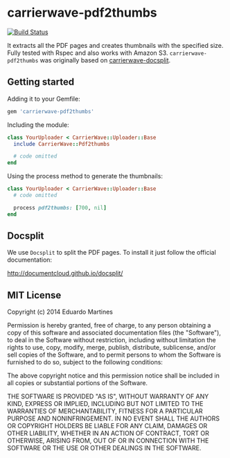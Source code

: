 carrierwave-pdf2thumbs
======================

[![Build Status](https://travis-ci.org/eduardomartines/carrierwave-pdf2thumbs.png?branch=master)](https://travis-ci.org/eduardomartines/carrierwave-pdf2thumbs)

It extracts all the PDF pages and creates thumbnails with the specified size. Fully tested with Rspec and also works with Amazon S3. `carrierwave-pdf2thumbs` was originally based on [carrierwave-docsplit](https://github.com/woodbridge/carrierwave-docsplit).

## Getting started

Adding it to your Gemfile:

```ruby
gem 'carrierwave-pdf2thumbs'
```

Including the module:

```ruby
class YourUploader < CarrierWave::Uploader::Base
  include CarrierWave::Pdf2thumbs

  # code omitted
end
```

Using the process method to generate the thumbnails:

```ruby
class YourUploader < CarrierWave::Uploader::Base
  # code omitted

  process pdf2thumbs: [700, nil]
end
```

## Docsplit

We use `Docsplit` to split the PDF pages. To install it just follow the official documentation:

http://documentcloud.github.io/docsplit/

## MIT License

Copyright (c) 2014 Eduardo Martines

Permission is hereby granted, free of charge, to any person obtaining
a copy of this software and associated documentation files (the
"Software"), to deal in the Software without restriction, including
without limitation the rights to use, copy, modify, merge, publish,
distribute, sublicense, and/or sell copies of the Software, and to
permit persons to whom the Software is furnished to do so, subject to
the following conditions:

The above copyright notice and this permission notice shall be
included in all copies or substantial portions of the Software.

THE SOFTWARE IS PROVIDED "AS IS", WITHOUT WARRANTY OF ANY KIND,
EXPRESS OR IMPLIED, INCLUDING BUT NOT LIMITED TO THE WARRANTIES OF
MERCHANTABILITY, FITNESS FOR A PARTICULAR PURPOSE AND
NONINFRINGEMENT. IN NO EVENT SHALL THE AUTHORS OR COPYRIGHT HOLDERS BE
LIABLE FOR ANY CLAIM, DAMAGES OR OTHER LIABILITY, WHETHER IN AN ACTION
OF CONTRACT, TORT OR OTHERWISE, ARISING FROM, OUT OF OR IN CONNECTION
WITH THE SOFTWARE OR THE USE OR OTHER DEALINGS IN THE SOFTWARE.

